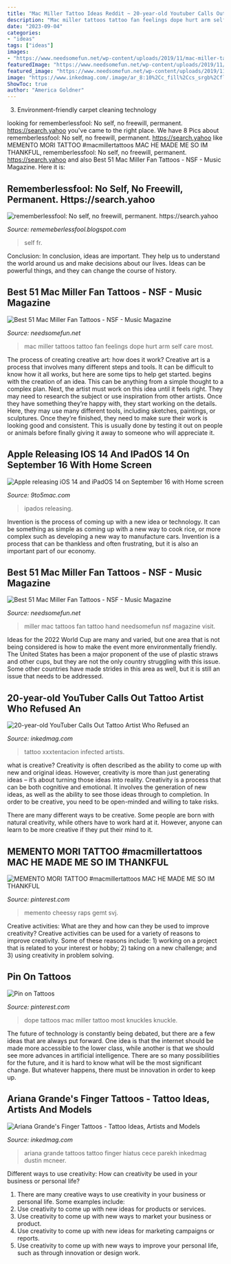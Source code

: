```yaml
---
title: "Mac Miller Tattoo Ideas Reddit ~ 20-year-old Youtuber Calls Out Tattoo Artist Who Refused An"
description: "Mac miller tattoos tattoo fan feelings dope hurt arm self care most"
date: "2023-09-04"
categories:
- "ideas"
tags: ["ideas"]
images:
- "https://www.needsomefun.net/wp-content/uploads/2019/11/mac-miller-tattoos-39.jpg"
featuredImage: "https://www.needsomefun.net/wp-content/uploads/2019/11/mac-miller-tattoos-39.jpg"
featured_image: "https://www.needsomefun.net/wp-content/uploads/2019/11/mac-miller-tattoos-51.jpg"
image: "https://www.inkedmag.com/.image/ar_8:10%2Cc_fill%2Ccs_srgb%2Cfl_progressive%2Cg_faces:center%2Cq_auto:good%2Cw_620/MTY0NDA2NTU2MjQ5NTY0NzU3/infected-tattoo-fb.jpg"
ShowToc: true
author: "America Goldner"
---
```



3. Environment-friendly carpet cleaning technology 

	

		
looking for rememberlessfool: No self, no freewill, permanent. https://search.yahoo you've came to the right place. We have 8 Pics about rememberlessfool: No self, no freewill, permanent. https://search.yahoo like MEMENTO MORI TATTOO #macmillertattoos MAC HE MADE ME SO IM THANKFUL, rememberlessfool: No self, no freewill, permanent. https://search.yahoo and also Best 51 Mac Miller Fan Tattoos - NSF - Music Magazine. Here it is:
		
    
## Rememberlessfool: No Self, No Freewill, Permanent. Https://search.yahoo

<img loading=lazy src="https://1.bp.blogspot.com/-YEE_gbGuNwM/Xzb1GtDYDeI/AAAAAAAAfKE/tJKRPOOTrkgnTVq4ZbXns8HKKYd__d2CgCLcBGAsYHQ/s1600/Untitled1543.png" onerror="this.onerror=null;this.src='https://tse3.mm.bing.net/th?id=OIP.6NW6MZkL9DN276Fq6KGNJQHaEK&amp;pid=15.1';" alt="rememberlessfool: No self, no freewill, permanent. https://search.yahoo">

_Source: rememeberlessfool.blogspot.com_

>self fr. 

	

Conclusion:
In conclusion, ideas are important. They help us to understand the world around us and make decisions about our lives. Ideas can be powerful things, and they can change the course of history.

    
## Best 51 Mac Miller Fan Tattoos - NSF - Music Magazine

<img loading=lazy src="https://www.needsomefun.net/wp-content/uploads/2019/11/mac-miller-tattoos-51.jpg" onerror="this.onerror=null;this.src='https://tse1.mm.bing.net/th?id=OIP.T5D7oO5_FzSH58qFdeZbsgAAAA&amp;pid=15.1';" alt="Best 51 Mac Miller Fan Tattoos - NSF - Music Magazine">

_Source: needsomefun.net_

>mac miller tattoos tattoo fan feelings dope hurt arm self care most. 

	

The process of creating creative art: how does it work?
Creative art is a process that involves many different steps and tools. It can be difficult to know how it all works, but here are some tips to help get started. 
 begins with the creation of an idea. This can be anything from a simple thought to a complex plan. Next, the artist must work on this idea until it feels right. They may need to research the subject or use inspiration from other artists. Once they have something they’re happy with, they start working on the details. Here, they may use many different tools, including sketches, paintings, or sculptures. Once they’re finished, they need to make sure their work is looking good and consistent. This is usually done by testing it out on people or animals before finally giving it away to someone who will appreciate it.

    
## Apple Releasing IOS 14 And IPadOS 14 On September 16 With Home Screen

<img loading=lazy src="https://9to5mac.com/wp-content/uploads/sites/6/2020/06/iOS-14-Features-Picture-in-Picture.jpg?quality=82&amp;strip=all" onerror="this.onerror=null;this.src='https://tse4.mm.bing.net/th?id=OIP.jtWxBks3ys9p-ZLC7AOyXAHaEK&amp;pid=15.1';" alt="Apple releasing iOS 14 and iPadOS 14 on September 16 with Home screen">

_Source: 9to5mac.com_

>ipados releasing. 

	

Invention is the process of coming up with a new idea or technology. It can be something as simple as coming up with a new way to cook rice, or more complex such as developing a new way to manufacture cars. Invention is a process that can be thankless and often frustrating, but it is also an important part of our economy.

    
## Best 51 Mac Miller Fan Tattoos - NSF - Music Magazine

<img loading=lazy src="https://www.needsomefun.net/wp-content/uploads/2019/11/mac-miller-tattoos-39.jpg" onerror="this.onerror=null;this.src='https://tse3.mm.bing.net/th?id=OIP.fLhyJCFKbh4tJPBlCoRMkAAAAA&amp;pid=15.1';" alt="Best 51 Mac Miller Fan Tattoos - NSF - Music Magazine">

_Source: needsomefun.net_

>miller mac tattoos fan tattoo hand needsomefun nsf magazine visit. 

	

Ideas for the 2022 World Cup are many and varied, but one area that is not being considered is how to make the event more environmentally friendly. The United States has been a major proponent of the use of plastic straws and other cups, but they are not the only country struggling with this issue. Some other countries have made strides in this area as well, but it is still an issue that needs to be addressed.

    
## 20-year-old YouTuber Calls Out Tattoo Artist Who Refused An

<img loading=lazy src="https://www.inkedmag.com/.image/ar_8:10%2Cc_fill%2Ccs_srgb%2Cfl_progressive%2Cg_faces:center%2Cq_auto:good%2Cw_620/MTY0NDA2NTU2MjQ5NTY0NzU3/infected-tattoo-fb.jpg" onerror="this.onerror=null;this.src='https://tse3.mm.bing.net/th?id=OIP.bP5WOGKZjt_8rFCguMyAXwHaJQ&amp;pid=15.1';" alt="20-year-old YouTuber Calls Out Tattoo Artist Who Refused an">

_Source: inkedmag.com_

>tattoo xxxtentacion infected artists. 

	

what is creative?
Creativity is often described as the ability to come up with new and original ideas. However, creativity is more than just generating ideas – it’s about turning those ideas into reality.
Creativity is a process that can be both cognitive and emotional. It involves the generation of new ideas, as well as the ability to see those ideas through to completion. In order to be creative, you need to be open-minded and willing to take risks.

There are many different ways to be creative. Some people are born with natural creativity, while others have to work hard at it. However, anyone can learn to be more creative if they put their mind to it.

    
## MEMENTO MORI TATTOO #macmillertattoos MAC HE MADE ME SO IM THANKFUL

<img loading=lazy src="https://i.pinimg.com/originals/bc/c5/16/bcc51675eb7584ac04be54d6ca8024c7.jpg" onerror="this.onerror=null;this.src='https://tse4.mm.bing.net/th?id=OIP.2_1bQpZ5zkWSS219ZPY33gHaJ4&amp;pid=15.1';" alt="MEMENTO MORI TATTOO #macmillertattoos MAC HE MADE ME SO IM THANKFUL">

_Source: pinterest.com_

>memento cheessy raps gemt svj. 

	

Creative activities: What are they and how can they be used to improve creativity?
Creative activities can be used for a variety of reasons to improve creativity. Some of these reasons include: 1) working on a project that is related to your interest or hobby; 2) taking on a new challenge; and 3) using creativity in problem solving.

    
## Pin On Tattoos

<img loading=lazy src="https://i.pinimg.com/736x/9b/24/37/9b2437d7d590981be51602978b987cd0--dope-tattoos-tatoos.jpg" onerror="this.onerror=null;this.src='https://tse3.mm.bing.net/th?id=OIP.RZYndailm6BAbscKlWPlDgHaGo&amp;pid=15.1';" alt="Pin on Tattoos">

_Source: pinterest.com_

>dope tattoos mac miller tattoo most knuckles knuckle. 

	

The future of technology is constantly being debated, but there are a few ideas that are always put forward. One idea is that the internet should be made more accessible to the lower class, while another is that we should see more advances in artificial intelligence. There are so many possibilities for the future, and it is hard to know what will be the most significant change. But whatever happens, there must be innovation in order to keep up.

    
## Ariana Grande&#039;s Finger Tattoos - Tattoo Ideas, Artists And Models

<img loading=lazy src="https://www.inkedmag.com/.image/t_share/MTU5MDMyNDc4MTUzMzIwMDg1/screen-shot-2016-08-29-at-50240-pm.png" onerror="this.onerror=null;this.src='https://tse4.mm.bing.net/th?id=OIP.3jPTRlI_5twirCcDtgSpLgHaHa&amp;pid=15.1';" alt="Ariana Grande&#039;s Finger Tattoos - Tattoo Ideas, Artists and Models">

_Source: inkedmag.com_

>ariana grande tattoos tattoo finger hiatus cece parekh inkedmag dustin mcneer. 

	

Different ways to use creativity: How can creativity be used in your business or personal life?
1. There are many creative ways to use creativity in your business or personal life. Some examples include: 
2. Use creativity to come up with new ideas for products or services. 
3. Use creativity to come up with new ways to market your business or product. 
4. Use creativity to come up with new ideas for marketing campaigns or reports. 
5. Use creativity to come up with new ways to improve your personal life, such as through innovation or design work.

